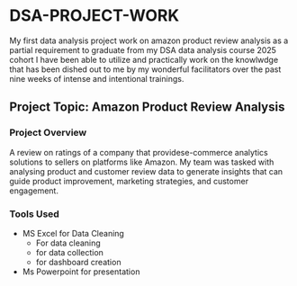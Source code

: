 # DSA-PROJECT-WORK
My first data analysis project work on amazon product review analysis as a partial requirement to graduate from my DSA data analysis course 2025 cohort
I have been able to utilize and practically work on the knowlwdge that has been dished out to me by my wonderful facilitators over the past nine weeks of intense and intentional trainings. 
## Project Topic: Amazon Product Review Analysis
### Project Overview
A review on ratings of a company that providese-commerce analytics solutions to sellers on platforms like Amazon. My team was tasked with analysing product and customer review data to generate insights that can guide product improvement, marketing strategies, and customer engagement.
### Tools Used
- MS Excel for Data Cleaning
  - For data cleaning
  - for data collection
  - for dashboard creation
- Ms Powerpoint for presentation
